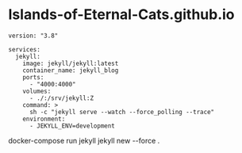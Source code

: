 # Islands-of-Eternal-Cats.github.io


```
version: "3.8"

services:
  jekyll:
    image: jekyll/jekyll:latest
    container_name: jekyll_blog
    ports:
      - "4000:4000"
    volumes:
      - ./:/srv/jekyll:Z
    command: >
      sh -c "jekyll serve --watch --force_polling --trace"
    environment:
      - JEKYLL_ENV=development
```

docker-compose run jekyll jekyll new --force .
